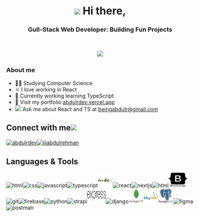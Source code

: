<h1 align="center">
    <img src="https://media.giphy.com/media/hvRJCLFzcasrR4ia7z/giphy.gif" width="32">
    Hi there,
</h1>
<h3 align="center">
    Gull-Stack Web Developer: Building Fun Projects
</h3>
<br />
<p align="center"> 
    <a href="https://github.com/abdulrehmandev/abdulrehmandev/pulse" alt="Activity"><img src="https://img.shields.io/github/commit-activity/m/abdulrehmandev/abdulrehmandev" /></a>
</p>

### About me

- 👨‍🎓 Studying Computer Science
- ⚛ I love working in React
- 🎯 Currently working learning TypeScript
- 🌟 Visit my portfolio [abdulrdev.vercel.app](https://abdulrdev.vercel.app/)
- <img src="https://github.com/SP-XD/SP-XD/blob/main/images/message.gif?raw=true" width="20"/> Ask me about React and TS at [beingabdulr@gmail.com](mailto:beingabdulr@gmail.com)

## Connect with me<a href="https://gifyu.com/image/Zy2f"><img src="https://github.com/milaan9/milaan9/blob/main/Handshake.gif" width="50">

<p><a href="https://linkedin.com/in/abdulrdev" target="blank"><img align="center" src="https://raw.githubusercontent.com/rahuldkjain/github-profile-readme-generator/master/src/images/icons/Social/linked-in-alt.svg" alt="abdulrdev" height="24" width="36" /></a><a href="https://twitter.com/iiiabdulrehman" target="blank"><img align="center" src="https://raw.githubusercontent.com/rahuldkjain/github-profile-readme-generator/master/src/images/icons/Social/twitter.svg" alt="iiiabdulrehman" height="28" width="36" /></a></p>


## Languages & Tools
<div><img height="40" width="50" alt="html" src="https://raw.githubusercontent.com/rahuldkjain/github-profile-readme-generator/master/src/images/icons/FrontendDevelopment/html.svg"><img height="40" width="50" alt="css" src="https://raw.githubusercontent.com/rahuldkjain/github-profile-readme-generator/master/src/images/icons/FrontendDevelopment/css.svg"><img height="40" width="50" alt="javascript" src="https://raw.githubusercontent.com/rahuldkjain/github-profile-readme-generator/master/src/images/icons/ProgrammingLanguages/javascript.svg"><img height="40" width="50" alt="typescript" src="https://raw.githubusercontent.com/rahuldkjain/github-profile-readme-generator/master/src/images/icons/ProgrammingLanguages/typescript.svg"><img src="https://raw.githubusercontent.com/devicons/devicon/master/icons/nodejs/nodejs-original-wordmark.svg" alt="nodejs" width="40" height="40"/><img height="40" width="50" alt="react" src="https://raw.githubusercontent.com/rahuldkjain/github-profile-readme-generator/master/src/images/icons/FrontendDevelopment/reactjs.svg"><img src="https://cdn.worldvectorlogo.com/logos/nextjs-2.svg" alt="nextjs" width="40" height="40"/><img height="40" width="50" alt="html" src="https://raw.githubusercontent.com/rahuldkjain/github-profile-readme-generator/master/src/images/icons/FrontendDevelopment/tailwind.svg"><img src="https://raw.githubusercontent.com/devicons/devicon/master/icons/bootstrap/bootstrap-plain-wordmark.svg" alt="bootstrap" height="40" width="50"/><img src="https://www.vectorlogo.zone/logos/git-scm/git-scm-icon.svg" alt="git" height="40" width="50"/><img src="https://github.com/rahuldkjain/github-profile-readme-generator/blob/master/src/images/icons/BaaS/firebase.svg" width="50" height="40" alt="firebase" /><img height="40" width="50" alt="python" src="https://raw.githubusercontent.com/rahuldkjain/github-profile-readme-generator/master/src/images/icons/ProgrammingLanguages/python.svg"><img src="https://assets.super.so/e7c0f16c-8bd3-4c76-8075-4c86f986e1b2/images/32f3a89c-99c4-466f-8536-dd75f65fa320/Strapi-Monogram.png" alt="strapi" width="40" height="40" /><img height="40" width="50" alt="express" src="https://raw.githubusercontent.com/rahuldkjain/github-profile-readme-generator/master/src/images/icons/BackendDevelopment/express.svg"><img height="40" width="35" alt="django" src="https://static-00.iconduck.com/assets.00/django-icon-1606x2048-lwmw1z73.png"><img src="https://raw.githubusercontent.com/devicons/devicon/master/icons/mongodb/mongodb-original-wordmark.svg" alt="mongodb" width="40" height="40"/><img src="https://raw.githubusercontent.com/devicons/devicon/master/icons/mysql/mysql-original-wordmark.svg" alt="mysql" width="40" height="40"/><img src="https://raw.githubusercontent.com/devicons/devicon/master/icons/postgresql/postgresql-original-wordmark.svg" alt="postgresql" width="40" height="40"/><img src="https://www.vectorlogo.zone/logos/figma/figma-icon.svg" alt="figma" height="40" width="50"/><img src="https://www.vectorlogo.zone/logos/getpostman/getpostman-icon.svg" alt="postman" width="40" height="40"/></div>
